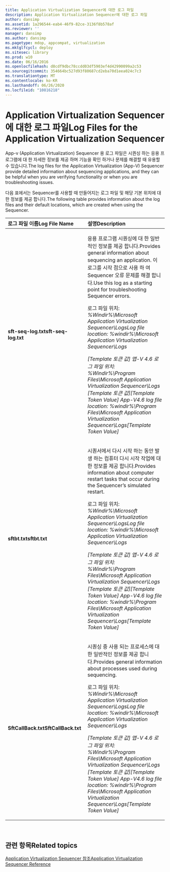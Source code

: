 ```yaml
---
title: Application Virtualization Sequencer에 대한 로그 파일
description: Application Virtualization Sequencer에 대한 로그 파일
author: dansimp
ms.assetid: 1a296544-eab4-46f9-82ce-3136f8b578af
ms.reviewer: ''
manager: dansimp
ms.author: dansimp
ms.pagetype: mdop, appcompat, virtualization
ms.mktglfcycl: deploy
ms.sitesec: library
ms.prod: w10
ms.date: 06/16/2016
ms.openlocfilehash: d8cdf9dbc78ccdd03df5903ef4d42990099a2c53
ms.sourcegitcommit: 354664bc527d93f80687cd2eba70d1eea024c7c3
ms.translationtype: MT
ms.contentlocale: ko-KR
ms.lasthandoff: 06/26/2020
ms.locfileid: "10816218"
---
```

# <span data-ttu-id="c8545-103">Application Virtualization Sequencer에 대한 로그 파일</span><span class="sxs-lookup"><span data-stu-id="c8545-103">Log Files for the Application Virtualization Sequencer</span></span>


<span data-ttu-id="c8545-104">App-v (Application Virtualization) Sequencer 용 로그 파일은 시퀀싱 하는 응용 프로그램에 대 한 자세한 정보를 제공 하며 기능을 확인 하거나 문제를 해결할 때 유용할 수 있습니다.</span><span class="sxs-lookup"><span data-stu-id="c8545-104">The log files for the Application Virtualization (App-V) Sequencer provide detailed information about sequencing applications, and they can be helpful when you are verifying functionality or when you are troubleshooting issues.</span></span>

<span data-ttu-id="c8545-105">다음 표에서는 Sequencer를 사용할 때 만들어지는 로그 파일 및 해당 기본 위치에 대 한 정보를 제공 합니다.</span><span class="sxs-lookup"><span data-stu-id="c8545-105">The following table provides information about the log files and their default locations, which are created when using the Sequencer.</span></span>

<table>
<colgroup>
<col width="50%" />
<col width="50%" />
</colgroup>
<thead>
<tr class="header">
<th align="left"><span data-ttu-id="c8545-106">로그 파일 이름</span><span class="sxs-lookup"><span data-stu-id="c8545-106">Log File Name</span></span></th>
<th align="left"><span data-ttu-id="c8545-107">설명</span><span class="sxs-lookup"><span data-stu-id="c8545-107">Description</span></span></th>
</tr>
</thead>
<tbody>
<tr class="odd">
<td align="left"><p><strong><span data-ttu-id="c8545-108">sft-seq-log.txt</span><span class="sxs-lookup"><span data-stu-id="c8545-108">sft-seq-log.txt</span></span></strong></p></td>
<td align="left"><p><span data-ttu-id="c8545-109">응용 프로그램 시퀀싱에 대 한 일반적인 정보를 제공 합니다.</span><span class="sxs-lookup"><span data-stu-id="c8545-109">Provides general information about sequencing an application.</span></span> <span data-ttu-id="c8545-110">이 로그를 시작 점으로 사용 하 여 Sequencer 오류 문제를 해결 합니다.</span><span class="sxs-lookup"><span data-stu-id="c8545-110">Use this log as a starting point for troubleshooting Sequencer errors.</span></span></p>
<p><span data-ttu-id="c8545-111">로그 파일 위치: <em> %Windir%\Microsoft Application Virtualization Sequencer\Logs</span><span class="sxs-lookup"><span data-stu-id="c8545-111">Log file location: <em>%windir%\Microsoft Application Virtualization Sequencer\Logs</span></span></em></p>
<p><span data-ttu-id="c8545-112">[Template 토큰 값] 앱-V 4.6 로그 파일 위치: <em> %Windir%\Program Files\Microsoft Application Virtualization Sequencer\Logs </em> [Template 토큰 값]</span><span class="sxs-lookup"><span data-stu-id="c8545-112">[Template Token Value] App-V4.6 log file location: <em>%windir%\Program Files\Microsoft Application Virtualization Sequencer\Logs</em>[Template Token Value]</span></span></p></td>
</tr>
<tr class="even">
<td align="left"><p><strong><span data-ttu-id="c8545-113">sftbt.txt</span><span class="sxs-lookup"><span data-stu-id="c8545-113">sftbt.txt</span></span></strong></p></td>
<td align="left"><p><span data-ttu-id="c8545-114">시퀀서에서 다시 시작 하는 동안 발생 하는 컴퓨터 다시 시작 작업에 대 한 정보를 제공 합니다.</span><span class="sxs-lookup"><span data-stu-id="c8545-114">Provides information about computer restart tasks that occur during the Sequencer’s simulated restart.</span></span></p>
<p><span data-ttu-id="c8545-115">로그 파일 위치: <em> %Windir%\Microsoft Application Virtualization Sequencer\Logs</span><span class="sxs-lookup"><span data-stu-id="c8545-115">Log file location: <em>%windir%\Microsoft Application Virtualization Sequencer\Logs</span></span></em></p>
<p><span data-ttu-id="c8545-116">[Template 토큰 값] 앱-V 4.6 로그 파일 위치: <em> %Windir%\Program Files\Microsoft Application Virtualization Sequencer\Logs </em> [Template 토큰 값]</span><span class="sxs-lookup"><span data-stu-id="c8545-116">[Template Token Value] App-V4.6 log file location: <em>%windir%\Program Files\Microsoft Application Virtualization Sequencer\Logs</em>[Template Token Value]</span></span></p></td>
</tr>
<tr class="odd">
<td align="left"><p><strong><span data-ttu-id="c8545-117">SftCallBack.txt</span><span class="sxs-lookup"><span data-stu-id="c8545-117">SftCallBack.txt</span></span></strong></p></td>
<td align="left"><p><span data-ttu-id="c8545-118">시퀀싱 중 사용 되는 프로세스에 대 한 일반적인 정보를 제공 합니다.</span><span class="sxs-lookup"><span data-stu-id="c8545-118">Provides general information about processes used during sequencing.</span></span></p>
<p><span data-ttu-id="c8545-119">로그 파일 위치: <em> %Windir%\Microsoft Application Virtualization Sequencer\Logs</span><span class="sxs-lookup"><span data-stu-id="c8545-119">Log file location: <em>%windir%\Microsoft Application Virtualization Sequencer\Logs</span></span></em></p>
<p><span data-ttu-id="c8545-120">[Template 토큰 값] 앱-V 4.6 로그 파일 위치: <em> %Windir%\Program Files\Microsoft Application Virtualization Sequencer\Logs </em> [Template 토큰 값]</span><span class="sxs-lookup"><span data-stu-id="c8545-120">[Template Token Value] App-V4.6 log file location: <em>%windir%\Program Files\Microsoft Application Virtualization Sequencer\Logs</em>[Template Token Value]</span></span></p></td>
</tr>
</tbody>
</table>

 

## <span data-ttu-id="c8545-121">관련 항목</span><span class="sxs-lookup"><span data-stu-id="c8545-121">Related topics</span></span>


[<span data-ttu-id="c8545-122">Application Virtualization Sequencer 참조</span><span class="sxs-lookup"><span data-stu-id="c8545-122">Application Virtualization Sequencer Reference</span></span>](application-virtualization-sequencer-reference.md)

 

 





